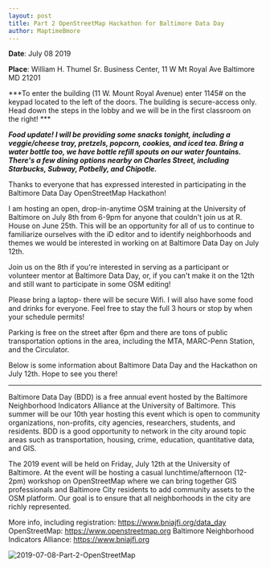 ```yaml
---
layout: post
title: Part 2 OpenStreetMap Hackathon for Baltimore Data Day
author: MaptimeBmore
---
```


**Date**: July 08 2019

**Place**: William H. Thumel Sr. Business Center, 11 W Mt Royal Ave Baltimore MD 21201

***To enter the building (11 W. Mount Royal Avenue) enter 1145# on the keypad located to the left of the doors. The building is secure-access only. Head down the steps in the lobby and we will be in the first classroom on the right! ***

***Food update! I will be providing some snacks tonight, including a veggie/cheese tray, pretzels, popcorn, cookies, and iced tea. Bring a water bottle too, we have bottle refill spouts on our water fountains. There's a few dining options nearby on Charles Street, including Starbucks, Subway, Potbelly, and Chipotle.***

Thanks to everyone that has expressed interested in participating in the Baltimore Data Day OpenStreetMap Hackathon!

I am hosting an open, drop-in-anytime OSM training at the University of Baltimore on July 8th from 6-9pm for anyone that couldn't join us at R. House on June 25th. This will be an opportunity for all of us to continue to familiarize ourselves with the iD editor and to identify neighborhoods and themes we would be interested in working on at Baltimore Data Day on July 12th.

Join us on the 8th if you're interested in serving as a participant or volunteer mentor at Baltimore Data Day, or, if you can't make it on the 12th and still want to participate in some OSM editing!

Please bring a laptop- there will be secure Wifi. I will also have some food and drinks for everyone. Feel free to stay the full 3 hours or stop by when your schedule permits!

Parking is free on the street after 6pm and there are tons of public transportation options in the area, including the MTA, MARC-Penn Station, and the Circulator.

Below is some information about Baltimore Data Day and the Hackathon on July 12th. Hope to see you there!

----
Baltimore Data Day (BDD) is a free annual event hosted by the Baltimore Neighborhood Indicators Alliance at the University of Baltimore. This summer will be our 10th year hosting this event which is open to community organizations, non-profits, city agencies, researchers, students, and residents. BDD is a good opportunity to network in the city around topic areas such as transportation, housing, crime, education, quantitative data, and GIS.

The 2019 event will be held on Friday, July 12th at the University of Baltimore. At the event will be hosting a casual lunchtime/afternoon (12-2pm) workshop on OpenStreetMap where we can bring together GIS professionals and Baltimore City residents to add community assets to the OSM platform. Our goal is to ensure that all neighborhoods in the city are richly represented.

More info, including registration: https://www.bniajfi.org/data_day
OpenStreetMap: https://www.openstreetmap.org
Baltimore Neighborhood Indicators Alliance: https://www.bniajfi.org


![2019-07-08-Part-2-OpenStreetMap]({{site.baseurl}}\img\2019-07-08-Part-2-OpenStreetMap.jpg)

